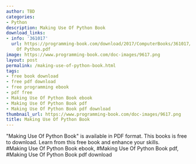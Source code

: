 ```yaml
---
author: TBD
categories:
- Python
description: Making Use Of Python Book
download_links:
- info: '361017'
  url: https://programming-book.com/download/2017/ComputerBooks/361017/Making Use
    Of Python.pdf
image: https://www.programming-book.com/doc-images/9617.png
layout: post
permalink: /making-use-of-python-book.html
tags:
- free book download
- free pdf download
- free programming ebook
- pdf free
- Making Use Of Python Book ebook
- Making Use Of Python Book pdf
- Making Use Of Python Book pdf download
thumbnail_url: https://www.programming-book.com/doc-images/9617.png
title: Making Use Of Python Book
---
```


 
<div class="item-desc text-justify">
  "Making Use Of Python Book" is available in PDF format. This books is free to download. Learn from this free book and enhance your skills.
  <br>
  #Making Use Of Python Book ebook, #Making Use Of Python Book pdf, #Making Use Of Python Book pdf download
</div>